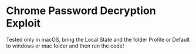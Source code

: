 # Chrome Password Decryption Exploit
Tested only in macOS, bring the Local State and the folder Profile or Default to windows or mac folder and then run the code!